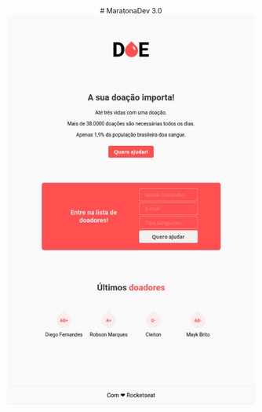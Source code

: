 <div align="center">
# MaratonaDev 3.0
</div>


<div align="center">
  <img src="readme.png">
</div>

